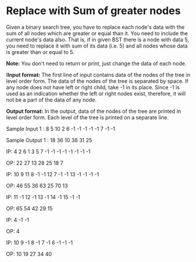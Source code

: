 # Replace with Sum of greater nodes

Given a binary search tree, you have to replace each node's data with the sum of all nodes which are greater or equal than it. You need to include the current node's data also.
That is, if in given BST there is a node with data 5, you need to replace it with sum of its data (i.e. 5) and all nodes whose data is greater than or equal to 5.

**Note:** You don't need to return or print, just change the data of each node.

I**Input format:**
The first line of input contains data of the nodes of the tree in level order form. The data of the nodes of the tree is separated by space. If any node does not have left or right child, take -1 in its place. Since -1 is used as an indication whether the left or right nodes exist, therefore, it will not be a part of the data of any node.

**Output format:**
In the output, data of the nodes of the tree are printed in level order form. Each level of the tree is printed on a separate line.

Sample Input 1 :
8 5 10 2 6 -1 -1 -1 -1 -1 7 -1 -1

Sample Output 1 :
18 
36 10 
38 31 
25 

IP:
4 2 6 1 3 5 7 -1 -1 -1 -1 -1 -1 -1 -1

OP:
22 
27 13 
28 25 18 7 

IP:
10 9 11 8 -1 -1 12 7 -1 -1 13 -1 -1 -1 -1

OP:
46 
55 36 
63 25 
70 13 

IP:
11 -1 12 -1 13 -1 14 -1 15 -1 -1

OP:
65 
54 
42 
29 
15 

IP:
4 -1 -1

OP:
4

IP:
10 9 -1 8 -1 7 -1 6 -1 -1 -1

OP:
10 
19 
27 
34 
40 